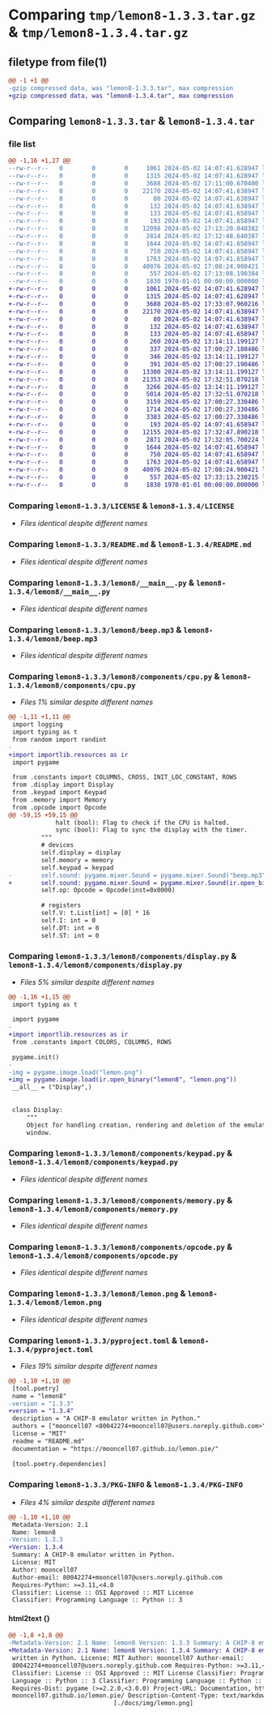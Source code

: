 # Comparing `tmp/lemon8-1.3.3.tar.gz` & `tmp/lemon8-1.3.4.tar.gz`

## filetype from file(1)

```diff
@@ -1 +1 @@
-gzip compressed data, was "lemon8-1.3.3.tar", max compression
+gzip compressed data, was "lemon8-1.3.4.tar", max compression
```

## Comparing `lemon8-1.3.3.tar` & `lemon8-1.3.4.tar`

### file list

```diff
@@ -1,16 +1,27 @@
--rw-r--r--   0        0        0     1061 2024-05-02 14:07:41.628947 lemon8-1.3.3/LICENSE
--rw-r--r--   0        0        0     1315 2024-05-02 14:07:41.628947 lemon8-1.3.3/README.md
--rw-r--r--   0        0        0     3688 2024-05-02 17:11:00.670400 lemon8-1.3.3/lemon8/__main__.py
--rw-r--r--   0        0        0    22170 2024-05-02 14:07:41.638947 lemon8-1.3.3/lemon8/beep.mp3
--rw-r--r--   0        0        0       80 2024-05-02 14:07:41.638947 lemon8-1.3.3/lemon8/bin/FONT
--rw-r--r--   0        0        0      132 2024-05-02 14:07:41.638947 lemon8-1.3.3/lemon8/bin/ibm.ch8
--rw-r--r--   0        0        0      133 2024-05-02 14:07:41.658947 lemon8-1.3.3/lemon8/components/__init__.py
--rw-r--r--   0        0        0      193 2024-05-02 14:07:41.658947 lemon8-1.3.3/lemon8/components/constants.py
--rw-r--r--   0        0        0    12098 2024-05-02 17:13:20.040382 lemon8-1.3.3/lemon8/components/cpu.py
--rw-r--r--   0        0        0     2814 2024-05-02 17:12:48.640387 lemon8-1.3.3/lemon8/components/display.py
--rw-r--r--   0        0        0     1644 2024-05-02 14:07:41.658947 lemon8-1.3.3/lemon8/components/keypad.py
--rw-r--r--   0        0        0      750 2024-05-02 14:07:41.658947 lemon8-1.3.3/lemon8/components/memory.py
--rw-r--r--   0        0        0     1763 2024-05-02 14:07:41.658947 lemon8-1.3.3/lemon8/components/opcode.py
--rw-r--r--   0        0        0    40076 2024-05-02 17:08:24.900421 lemon8-1.3.3/lemon8/lemon.png
--rw-r--r--   0        0        0      557 2024-05-02 17:13:08.190384 lemon8-1.3.3/pyproject.toml
--rw-r--r--   0        0        0     1830 1970-01-01 00:00:00.000000 lemon8-1.3.3/PKG-INFO
+-rw-r--r--   0        0        0     1061 2024-05-02 14:07:41.628947 lemon8-1.3.4/LICENSE
+-rw-r--r--   0        0        0     1315 2024-05-02 14:07:41.628947 lemon8-1.3.4/README.md
+-rw-r--r--   0        0        0     3688 2024-05-02 17:33:07.960216 lemon8-1.3.4/lemon8/__main__.py
+-rw-r--r--   0        0        0    22170 2024-05-02 14:07:41.638947 lemon8-1.3.4/lemon8/beep.mp3
+-rw-r--r--   0        0        0       80 2024-05-02 14:07:41.638947 lemon8-1.3.4/lemon8/bin/FONT
+-rw-r--r--   0        0        0      132 2024-05-02 14:07:41.638947 lemon8-1.3.4/lemon8/bin/ibm.ch8
+-rw-r--r--   0        0        0      133 2024-05-02 14:07:41.658947 lemon8-1.3.4/lemon8/components/__init__.py
+-rw-r--r--   0        0        0      260 2024-05-02 13:14:11.199127 lemon8-1.3.4/lemon8/components/__pycache__/__init__.cpython-310.pyc
+-rw-r--r--   0        0        0      337 2024-05-02 17:00:27.180486 lemon8-1.3.4/lemon8/components/__pycache__/__init__.cpython-311.pyc
+-rw-r--r--   0        0        0      346 2024-05-02 13:14:11.199127 lemon8-1.3.4/lemon8/components/__pycache__/constants.cpython-310.pyc
+-rw-r--r--   0        0        0      391 2024-05-02 17:00:27.190486 lemon8-1.3.4/lemon8/components/__pycache__/constants.cpython-311.pyc
+-rw-r--r--   0        0        0    13300 2024-05-02 13:14:11.199127 lemon8-1.3.4/lemon8/components/__pycache__/cpu.cpython-310.pyc
+-rw-r--r--   0        0        0    21353 2024-05-02 17:32:51.070218 lemon8-1.3.4/lemon8/components/__pycache__/cpu.cpython-311.pyc
+-rw-r--r--   0        0        0     3266 2024-05-02 13:14:11.199127 lemon8-1.3.4/lemon8/components/__pycache__/display.cpython-310.pyc
+-rw-r--r--   0        0        0     5014 2024-05-02 17:32:51.070218 lemon8-1.3.4/lemon8/components/__pycache__/display.cpython-311.pyc
+-rw-r--r--   0        0        0     3159 2024-05-02 17:00:27.330486 lemon8-1.3.4/lemon8/components/__pycache__/keypad.cpython-311.pyc
+-rw-r--r--   0        0        0     1714 2024-05-02 17:00:27.330486 lemon8-1.3.4/lemon8/components/__pycache__/memory.cpython-311.pyc
+-rw-r--r--   0        0        0     3383 2024-05-02 17:00:27.330486 lemon8-1.3.4/lemon8/components/__pycache__/opcode.cpython-311.pyc
+-rw-r--r--   0        0        0      193 2024-05-02 14:07:41.658947 lemon8-1.3.4/lemon8/components/constants.py
+-rw-r--r--   0        0        0    12155 2024-05-02 17:32:47.890218 lemon8-1.3.4/lemon8/components/cpu.py
+-rw-r--r--   0        0        0     2871 2024-05-02 17:32:05.700224 lemon8-1.3.4/lemon8/components/display.py
+-rw-r--r--   0        0        0     1644 2024-05-02 14:07:41.658947 lemon8-1.3.4/lemon8/components/keypad.py
+-rw-r--r--   0        0        0      750 2024-05-02 14:07:41.658947 lemon8-1.3.4/lemon8/components/memory.py
+-rw-r--r--   0        0        0     1763 2024-05-02 14:07:41.658947 lemon8-1.3.4/lemon8/components/opcode.py
+-rw-r--r--   0        0        0    40076 2024-05-02 17:08:24.900421 lemon8-1.3.4/lemon8/lemon.png
+-rw-r--r--   0        0        0      557 2024-05-02 17:33:13.230215 lemon8-1.3.4/pyproject.toml
+-rw-r--r--   0        0        0     1830 1970-01-01 00:00:00.000000 lemon8-1.3.4/PKG-INFO
```

### Comparing `lemon8-1.3.3/LICENSE` & `lemon8-1.3.4/LICENSE`

 * *Files identical despite different names*

### Comparing `lemon8-1.3.3/README.md` & `lemon8-1.3.4/README.md`

 * *Files identical despite different names*

### Comparing `lemon8-1.3.3/lemon8/__main__.py` & `lemon8-1.3.4/lemon8/__main__.py`

 * *Files identical despite different names*

### Comparing `lemon8-1.3.3/lemon8/beep.mp3` & `lemon8-1.3.4/lemon8/beep.mp3`

 * *Files identical despite different names*

### Comparing `lemon8-1.3.3/lemon8/components/cpu.py` & `lemon8-1.3.4/lemon8/components/cpu.py`

 * *Files 1% similar despite different names*

```diff
@@ -1,11 +1,11 @@
 import logging
 import typing as t
 from random import randint
-
+import importlib.resources as ir
 import pygame
 
 from .constants import COLUMNS, CROSS, INIT_LOC_CONSTANT, ROWS
 from .display import Display
 from .keypad import Keypad
 from .memory import Memory
 from .opcode import Opcode
@@ -59,15 +59,15 @@
             halt (bool): Flag to check if the CPU is halted.
             sync (bool): Flag to sync the display with the timer.
         """
         # devices
         self.display = display
         self.memory = memory
         self.keypad = keypad
-        self.sound: pygame.mixer.Sound = pygame.mixer.Sound("beep.mp3")
+        self.sound: pygame.mixer.Sound = pygame.mixer.Sound(ir.open_binary("lemon8","beep.mp3"))
         self.op: Opcode = Opcode(inst=0x0000)
 
         # registers
         self.V: t.List[int] = [0] * 16
         self.I: int = 0
         self.DT: int = 0
         self.ST: int = 0
```

### Comparing `lemon8-1.3.3/lemon8/components/display.py` & `lemon8-1.3.4/lemon8/components/display.py`

 * *Files 5% similar despite different names*

```diff
@@ -1,16 +1,15 @@
 import typing as t
 
 import pygame
-
+import importlib.resources as ir
 from .constants import COLORS, COLUMNS, ROWS
 
 pygame.init()
-
-img = pygame.image.load("lemon.png")
+img = pygame.image.load(ir.open_binary("lemon8", "lemon.png"))
 __all__ = ("Display",)
 
 
 class Display:
     """
     Object for handling creation, rendering and deletion of the emulator
     window.
```

### Comparing `lemon8-1.3.3/lemon8/components/keypad.py` & `lemon8-1.3.4/lemon8/components/keypad.py`

 * *Files identical despite different names*

### Comparing `lemon8-1.3.3/lemon8/components/memory.py` & `lemon8-1.3.4/lemon8/components/memory.py`

 * *Files identical despite different names*

### Comparing `lemon8-1.3.3/lemon8/components/opcode.py` & `lemon8-1.3.4/lemon8/components/opcode.py`

 * *Files identical despite different names*

### Comparing `lemon8-1.3.3/lemon8/lemon.png` & `lemon8-1.3.4/lemon8/lemon.png`

 * *Files identical despite different names*

### Comparing `lemon8-1.3.3/pyproject.toml` & `lemon8-1.3.4/pyproject.toml`

 * *Files 19% similar despite different names*

```diff
@@ -1,10 +1,10 @@
 [tool.poetry]
 name = "lemon8"
-version = "1.3.3"
+version = "1.3.4"
 description = "A CHIP-8 emulator written in Python."
 authors = ["mooncell07 <80042274+mooncell07@users.noreply.github.com>"]
 license = "MIT"
 readme = "README.md"
 documentation = "https://mooncell07.github.io/lemon.pie/"
 
 [tool.poetry.dependencies]
```

### Comparing `lemon8-1.3.3/PKG-INFO` & `lemon8-1.3.4/PKG-INFO`

 * *Files 4% similar despite different names*

```diff
@@ -1,10 +1,10 @@
 Metadata-Version: 2.1
 Name: lemon8
-Version: 1.3.3
+Version: 1.3.4
 Summary: A CHIP-8 emulator written in Python.
 License: MIT
 Author: mooncell07
 Author-email: 80042274+mooncell07@users.noreply.github.com
 Requires-Python: >=3.11,<4.0
 Classifier: License :: OSI Approved :: MIT License
 Classifier: Programming Language :: Python :: 3
```

#### html2text {}

```diff
@@ -1,8 +1,8 @@
-Metadata-Version: 2.1 Name: lemon8 Version: 1.3.3 Summary: A CHIP-8 emulator
+Metadata-Version: 2.1 Name: lemon8 Version: 1.3.4 Summary: A CHIP-8 emulator
 written in Python. License: MIT Author: mooncell07 Author-email:
 80042274+mooncell07@users.noreply.github.com Requires-Python: >=3.11,<4.0
 Classifier: License :: OSI Approved :: MIT License Classifier: Programming
 Language :: Python :: 3 Classifier: Programming Language :: Python :: 3.11
 Requires-Dist: pygame (>=2.2.0,<3.0.0) Project-URL: Documentation, https://
 mooncell07.github.io/lemon.pie/ Description-Content-Type: text/markdown
                             [./docs/img/lemon.png]
```

